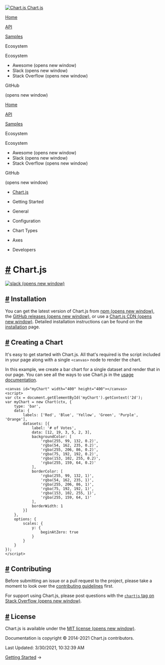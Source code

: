 <a href="/docs/3.0.0/" class="home-link router-link-exact-active router-link-active"><img src="/docs/3.0.0/favicon.ico" alt="Chart.js" class="logo" /> <span class="site-name can-hide">Chart.js</span></a>

<a href="/docs/3.0.0/" class="nav-link router-link-exact-active router-link-active">Home</a>

<a href="/docs/3.0.0/api/" class="nav-link">API</a>

<a href="/docs/3.0.0/samples/" class="nav-link">Samples</a>

<span class="title">Ecosystem</span> <span class="arrow down"></span>

<span class="title">Ecosystem</span> <span class="arrow right"></span>

-   Awesome
    <span class="sr-only">(opens new window)</span>
-   Slack
    <span class="sr-only">(opens new window)</span>
-   Stack Overflow
    <span class="sr-only">(opens new window)</span>

GitHub

<span class="sr-only">(opens new window)</span>

<a href="/docs/3.0.0/" class="nav-link router-link-exact-active router-link-active">Home</a>

<a href="/docs/3.0.0/api/" class="nav-link">API</a>

<a href="/docs/3.0.0/samples/" class="nav-link">Samples</a>

<span class="title">Ecosystem</span> <span class="arrow down"></span>

<span class="title">Ecosystem</span> <span class="arrow right"></span>

-   Awesome
    <span class="sr-only">(opens new window)</span>
-   Slack
    <span class="sr-only">(opens new window)</span>
-   Stack Overflow
    <span class="sr-only">(opens new window)</span>

GitHub

<span class="sr-only">(opens new window)</span>

-   <a href="/docs/3.0.0/" class="active sidebar-link">Chart.js</a>
-   Getting Started <span class="arrow right"></span>

-   General <span class="arrow right"></span>

-   Configuration <span class="arrow right"></span>

-   Chart Types <span class="arrow right"></span>

-   Axes <span class="arrow right"></span>

-   Developers <span class="arrow right"></span>

<a href="#chart-js" class="header-anchor">#</a> Chart.js
========================================================

[![slack](https://img.shields.io/badge/slack-chartjs-blue.svg?style=flat-square&maxAge=3600) <span class="sr-only">(opens new window)</span>](https://chartjs-slack.herokuapp.com/)

<a href="#installation" class="header-anchor">#</a> Installation
----------------------------------------------------------------

You can get the latest version of Chart.js from [npm <span class="sr-only">(opens new window)</span>](https://npmjs.com/package/chart.js), the [GitHub releases <span class="sr-only">(opens new window)</span>](https://github.com/chartjs/Chart.js/releases/latest), or use a [Chart.js CDN <span class="sr-only">(opens new window)</span>](https://www.jsdelivr.com/package/npm/chart.js). Detailed installation instructions can be found on the [installation](/docs/3.0.0/getting-started/installation.html) page.

<a href="#creating-a-chart" class="header-anchor">#</a> Creating a Chart
------------------------------------------------------------------------

It's easy to get started with Chart.js. All that's required is the script included in your page along with a single `<canvas>` node to render the chart.

In this example, we create a bar chart for a single dataset and render that in our page. You can see all the ways to use Chart.js in the [usage documentation](/docs/3.0.0/getting-started/usage.html).

    <canvas id="myChart" width="400" height="400"></canvas>
    <script>
    var ctx = document.getElementById('myChart').getContext('2d');
    var myChart = new Chart(ctx, {
        type: 'bar',
        data: {
            labels: ['Red', 'Blue', 'Yellow', 'Green', 'Purple', 'Orange'],
            datasets: [{
                label: '# of Votes',
                data: [12, 19, 3, 5, 2, 3],
                backgroundColor: [
                    'rgba(255, 99, 132, 0.2)',
                    'rgba(54, 162, 235, 0.2)',
                    'rgba(255, 206, 86, 0.2)',
                    'rgba(75, 192, 192, 0.2)',
                    'rgba(153, 102, 255, 0.2)',
                    'rgba(255, 159, 64, 0.2)'
                ],
                borderColor: [
                    'rgba(255, 99, 132, 1)',
                    'rgba(54, 162, 235, 1)',
                    'rgba(255, 206, 86, 1)',
                    'rgba(75, 192, 192, 1)',
                    'rgba(153, 102, 255, 1)',
                    'rgba(255, 159, 64, 1)'
                ],
                borderWidth: 1
            }]
        },
        options: {
            scales: {
                y: {
                    beginAtZero: true
                }
            }
        }
    });
    </script>

<a href="#contributing" class="header-anchor">#</a> Contributing
----------------------------------------------------------------

Before submitting an issue or a pull request to the project, please take a moment to look over the [contributing guidelines](/docs/3.0.0/developers/contributing.html) first.

For support using Chart.js, please post questions with the [`chartjs` tag on Stack Overflow <span class="sr-only">(opens new window)</span>](https://stackoverflow.com/questions/tagged/chartjs).

<a href="#license" class="header-anchor">#</a> License
------------------------------------------------------

Chart.js is available under the [MIT license <span class="sr-only">(opens new window)</span>](https://opensource.org/licenses/MIT).

Documentation is copyright © 2014-2021 Chart.js contributors.

<span class="prefix">Last Updated:</span> <span class="time">3/30/2021, 10:32:39 AM</span>

<span class="next"> [Getting Started](/docs/3.0.0/getting-started/) → </span>
